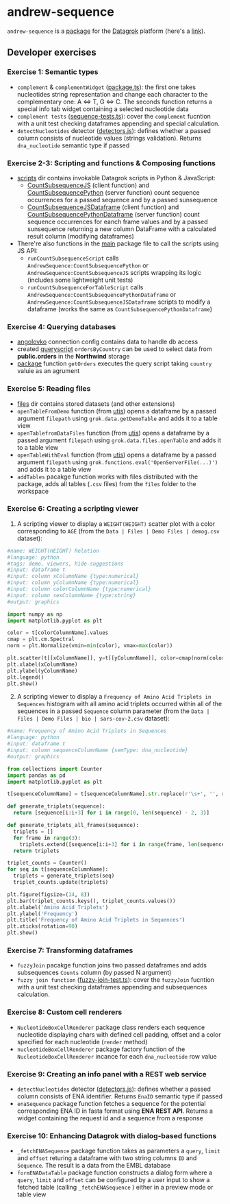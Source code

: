 # andrew-sequence

`andrew-sequence` is a [package](https://datagrok.ai/help/develop/develop#packages) for the [Datagrok](https://datagrok.ai) platform (here's a [link](https://dev.datagrok.ai/browse/andrewsequence)).

## Developer exercises

### Exercise 1: Semantic types

+ `complement` & `complementWidget` ([package.ts](./src/package.ts)): the first one takes nucleotides string representation and change each character to the complementary one: A <=> T, G <=> C. The seconds function returns a special info tab widget containing a selected nucleotide data
+ `complement tests` ([sequence-tests.ts](./src/tests/sequence-tests.ts)): cover the `complement` fucntion with a unit test checking dataframes appending and special calculation.
+ `detectNucleotides` detector ([detectors.js](./detectors.js)): defines whether a passed column consists of nucleotide values (strings validation). Returns `dna_nucleotide` semantic type if passed

### Exercise 2-3: Scripting and functions & Composing functions

+ [scripts](./scripts/) dir contains invokable Datagrok scripts in Python & JavaScript:
  + [CountSubsequenceJS](./scripts/CountSubsequenceJS.js) (client function) and [CountSubsequencePython](./scripts/CountSubsequencePython.py) (server function) count sequence occurrences for a passed sequence and by a passed sunsequence
  + [CountSubsequenceJSDataframe](./scripts/CountSubsequenceJSDataframe.js) (client function) and [CountSubsequencePythonDataframe](./scripts/CountSubsequencePythonDataframe.py) (server function) count sequence occurrences for eanch frame values and by a passed sunsequence returning a new column DataFrame with a calculated result column (modifying dataframes)
+ There're also functions in the [main](./src/package.ts) package file to call the scripts using JS API:
  + `runCountSubsequenceScript` calls `AndrewSequence:CountSubsequencePython` or `AndrewSequence:CountSubsequenceJS` scripts wrapping its logic (includes some lightweight unit tests)
  + `runCountSubsequenceForTableScript` calls `AndrewSequence:CountSubsequencePythonDataframe` or `AndrewSequence:CountSubsequenceJSDataframe` scripts to modify a dataframe (works the same as `CountSubsequencePythonDataframe`)

### Exercise 4: Querying databases

+ [angolovko](./connections/agolovko.json) connection config contains data to handle db access
+ created [queryscript](./queries/queries.sql) `ordersByCountry` can be used to select data from **public.orders** in the **Northwind** storage
+ [package](./src/package.ts) function `getOrders` executes the query script taking `country` valuie as an agrument

### Exercise 5: Reading files

+ [files](./files/) dir contains stored datasets (and other extensions)
+ `openTableFromDemo` function (from [utis](./src/file-units.ts)) opens a dataframe by a passed argument `filepath` using `grok.data.getDemoTable` and adds it to a table view
+ `openTablefromDataFiles` function (from [utis](./src/file-units.ts)) opens a dataframe by a passed argument `filepath` using `grok.data.files.openTable` and adds it to a table view
+ `openTableWithEval` function (from [utis](./src/file-units.ts)) opens a dataframe by a passed argument `filepath` using `grok.functions.eval('OpenServerFile(...)')` and adds it to a table view
+ `addTables` pacakge function works with files distributed with the package, adds all tables (`.csv` files) from the `files` folder to the workspace

### Exercise 6: Creating a scripting viewer

1. A scripting viewer to display a `WEIGHT(HEIGHT)` scatter plot with a color corresponding to `AGE` (from the `Data | Files | Demo Files | demog.csv` dataset):

```python
#name: WEIGHT(HEIGHT) Relation
#language: python
#tags: demo, viewers, hide-suggestions
#input: dataframe t
#input: column xColumnName {type:numerical}
#input: column yColumnName {type:numerical}
#input: column colorColumnName {type:numerical}
#input: column sexColumnName {type:string}
#output: graphics

import numpy as np
import matplotlib.pyplot as plt

color = t[colorColumnName].values
cmap = plt.cm.Spectral
norm = plt.Normalize(vmin=min(color), vmax=max(color))

plt.scatter(t[[xColumnName]], y=t[[yColumnName]], color=cmap(norm(color)), alpha=0.5)
plt.xlabel(xColumnName)
plt.ylabel(yColumnName)
plt.legend()
plt.show()
```

2. A scripting viewer to display a `Frequency of Amino Acid Triplets in Sequences` histogram with all amino acid triplets occurred within all of the sequences in a passed `Sequence` column parameter (from the `Data | Files | Demo Files | bio | sars-cov-2.csv` dataset):

```python
#name: Frequency of Amino Acid Triplets in Sequences
#language: python
#input: dataframe t
#input: column sequenceColumnName {semType: dna_nucleotide}
#output: graphics

from collections import Counter
import pandas as pd
import matplotlib.pyplot as plt

t[sequenceColumnName] = t[sequenceColumnName].str.replace(r'\s+', '', regex=True)

def generate_triplets(sequence):
  return [sequence[i:i+3] for i in range(0, len(sequence) - 2, 3)]

def generate_triplets_all_frames(sequence):
  triplets = []
  for frame in range(3):
    triplets.extend([sequence[i:i+3] for i in range(frame, len(sequence) - 2, 3)])
  return triplets

triplet_counts = Counter()
for seq in t[sequenceColumnName]:
  triplets = generate_triplets(seq)
  triplet_counts.update(triplets)

plt.figure(figsize=(14, 8))
plt.bar(triplet_counts.keys(), triplet_counts.values())
plt.xlabel('Amino Acid Triplets')
plt.ylabel('Frequency')
plt.title('Frequency of Amino Acid Triplets in Sequences')
plt.xticks(rotation=90)
plt.show()
```

### Exercise 7: Transforming dataframes

+ `fuzzyJoin` pacakge function joins two passed dataframes and adds subsequences `Counts` column (by passed N argument)
+ `fuzzy join function` ([fuzzy-join-test.ts](./src/tests/fuzzy-join-test.ts)): cover the `fuzzyJoin` fucntion with a unit test checking dataframes appending and subsequences calculation.

### Exercise 8: Custom cell renderers

+ `NucleotideBoxCellRenderer` package class renders each sequence nucleotide displaying chars with defined cell padding, offset and a color specified for each nucleotide (`render` method)
+ `nucleotideBoxCellRenderer` package factory function of the `NucleotideBoxCellRenderer` incance for each `dna_nucleotide` row value

### Exercise 9: Creating an info panel with a REST web service

+ `detectNucleotides` detector ([detectors.js](./detectors.js)): defines whether a passed column consists of ENA identifier. Returns `EnaID` semantic type if passed
+ `enaSequence` package function fetches a sequence for the potential corresponding ENA ID in fasta format using **ENA REST API**. Returns a widget containing the request id and a  sequence from a response

### Exercise 10: Enhancing Datagrok with dialog-based functions

+ `_fetchENASequence` package function takes as parameters a `query`, `limit` and `offset` returing a dataframe with two string columns `ID` and `Sequence`. The result is a data from the EMBL database
+ `formENADataTable` package function constructs a dialog form where a `query`, `limit` and `offset` can be configured by a user input to show a fetched table (calling `_fetchENASequence` ) either in a preview mode or table view
